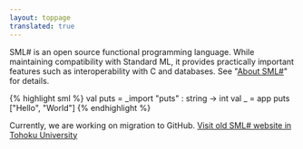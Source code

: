 ```yaml
---
layout: toppage
translated: true
---
```


SML# is an open source functional programming language.
While maintaining compatibility with Standard ML,
it provides practically important features such as
interoperability with C and databases.
See "[About SML#](about/index.md)" for details.

{% highlight sml %}
val puts = _import "puts" : string -> int
val _ = app puts ["Hello", "World"]
{% endhighlight %}

Currently, we are working on migration to GitHub.
[Visit old SML# website in Tohoku University](https://www.pllab.riec.tohoku.ac.jp/smlsharp/)
